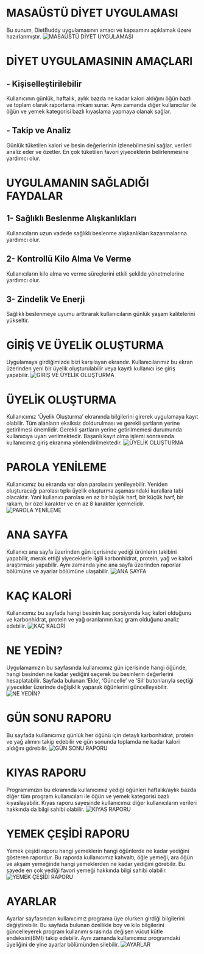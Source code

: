 # MASAÜSTÜ DİYET UYGULAMASI 
Bu sunum, DietBuddy uygulamasının amacı ve kapsamını açıklamak üzere hazırlanmıştır.
![MASAÜSTÜ DİYET UYGULAMASI](GitImages/Welcome.png)
# DİYET UYGULAMASININ AMAÇLARI
## - Kişiselleştirilebilir
Kullanıcının günlük, haftalık, aylık bazda ne kadar kalori aldığını öğün bazlı ve toplam olarak raporlama imkanı sunar.
Aynı zamanda diğer kullanıcılar ile öğün ve yemek kategorisi bazlı kıyaslama yapmaya olanak sağlar.
## - Takip ve Analiz
Günlük tüketilen kalori ve besin değerlerinin izlenebilmesini sağlar,
verileri analiz eder ve özetler. En çok tüketilen favori yiyeceklerin belirlenmesine yardımcı olur.
# UYGULAMANIN SAĞLADIĞI FAYDALAR
## 1-	Sağlıklı Beslenme Alışkanlıkları
Kullanıcıların uzun vadede sağlıklı beslenme alışkanlıkları kazanmalarına yardımcı olur.
## 2-	Kontrollü Kilo Alma Ve Verme
Kullanıcıların kilo alma ve verme süreçlerini etkili şekilde yönetmelerine yardımcı olur.
## 3-	Zindelik Ve Enerji
Sağlıklı beslenmeye uyumu arttırarak kullanıcıların günlük yaşam kalitelerini yükseltir.
# GİRİŞ VE ÜYELİK OLUŞTURMA
Uygulamaya girdiğimizde bizi karşılayan ekrandır.
Kullanıcılarımız bu ekran üzerinden yeni bir üyelik oluşturulabilir veya kayıtlı kullanıcı ise giriş yapabilir.
![GİRİŞ VE ÜYELİK OLUŞTURMA](GitImages/Login.png)
# ÜYELİK OLUŞTURMA
Kullanıcımız ‘Üyelik Oluşturma’ ekranında bilgilerini girerek uygulamaya kayıt olabilir. Tüm alanların eksiksiz doldurulması ve gerekli şartların yerine getirilmesi önemlidir. Gerekli şartların yerine getirilmemesi durumunda kullanıcıya uyarı verilmektedir.
Başarılı kayıt olma işlemi sonrasında kullanıcımız giriş ekranına yönlendirilmektedir.
![ÜYELİK OLUŞTURMA](GitImages/CreateAnAccount.png)
# PAROLA YENİLEME
Kullanıcımız bu ekranda var olan parolasını yenileyebilir. Yeniden oluşturacağı parolası tıpkı üyelik oluşturma aşamasındaki kurallara tabi olacaktır. Yani kullanıcı parolası en az bir büyük harf, bir küçük harf, bir rakam, bir özel karakter ve en az 8 karakter içermelidir.
![PAROLA YENİLEME](GitImages/UpdatePassword.png)
# ANA SAYFA
Kullanıcı ana sayfa üzerinden gün içerisinde yediği ürünlerin takibini yapabilir, merak ettiği yiyeceklerle ilgili karbonhidrat, protein, yağ ve kalori araştırması yapabilir. Aynı zamanda yine ana sayfa üzerinden raporlar bölümüne ve ayarlar bölümüne
ulaşabilir.
![ANA SAYFA](GitImages/HomePage.png)
# KAÇ KALORİ
Kullanıcımız bu sayfada hangi besinin kaç porsiyonda kaç kalori olduğunu ve karbonhidrat, protein ve yağ oranlarının kaç gram olduğunu analiz edebilir.
![KAÇ KALORİ](GitImages/HowMAnyCalories.png)
# NE YEDİN?
Uygulamamızın bu sayfasında kullanıcımız gün içerisinde hangi öğünde, hangi besinden ne kadar yediğini seçerek bu besinlerin değerlerini hesaplatabilir. Sayfada bulunan ‘Ekle’, ‘Güncelle’ ve ‘Sil’ butonlarıyla seçtiği yiyecekler üzerinde
değişiklik yaparak öğünlerini güncelleyebilir.
![NE YEDİN?](GitImages/WhatDidYouEat.png)
# GÜN SONU RAPORU
Bu sayfada kullanıcımız günlük her öğünü için detaylı karbonhidrat, protein ve yağ alımını takip edebilir ve gün sonunda toplamda ne kadar kalori aldığını görebilir.
![GÜN SONU RAPORU](GitImages/EndOfDayReport.png)
# KIYAS RAPORU
Programımızın bu ekranında kullanıcımız yediği öğünleri haftalık/aylık bazda diğer tüm program kullanıcıları ile öğün ve yemek kategorisi bazlı kıyaslayabilir.
Kıyas raporu sayesinde kullanıcımız diğer kullanıcıların verileri hakkında da bilgi sahibi olabilir.
![KIYAS RAPORU](GitImages/BenchmarkReport.png)
# YEMEK ÇEŞİDİ RAPORU
Yemek çeşidi raporu hangi yemeklerin hangi öğünlerde ne kadar yediğini gösteren rapordur.
Bu raporda kullanıcımız kahvaltı, öğle yemeği, ara öğün ve akşam yemeğinde hangi yemeklerden ne kadar yediğini görebilir. Bu sayede en çok yediği favori yemeği hakkında bilgi sahibi olabilir.
![YEMEK ÇEŞİDİ RAPORU](GitImages/FoodTypeReport.png)
# AYARLAR
Ayarlar sayfasından kullanıcımız programa üye olurken girdiği bilgilerini değiştirebilir.
Bu sayfada bulunan özellikle boy ve kilo bilgilerini güncelleyerek program kullanımı sırasında değişen vücut kütle endeksini(BMI) takip edebilir.
Aynı zamanda kullanıcımız programdaki üyeliğini de yine ayarlar bölümünden silebilir.
![AYARLAR](GitImages/Settings.png)
